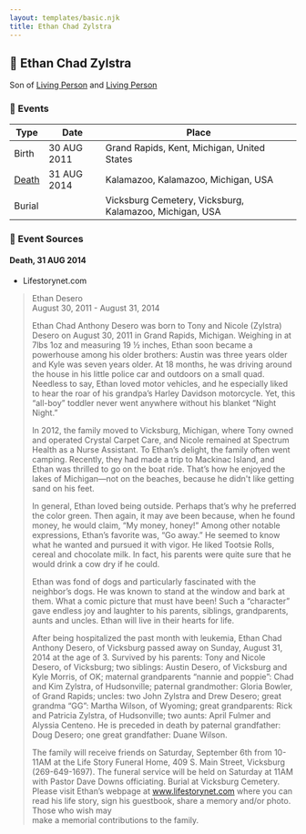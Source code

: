 ```yaml
---
layout: templates/basic.njk
title: Ethan Chad Zylstra
---
```

## 🔵 Ethan Chad Zylstra

Son of [Living Person](/people/5/59787254) and [Living Person](/people/1/11240493)

### 📆 Events

Type | Date | Place
------ | ------ | ------
Birth | 30 AUG 2011 | Grand Rapids, Kent, Michigan, United States
[Death](#event-10b43764-c20f-4eeb-8d75-a52ef2966a7e) | 31 AUG 2014 | Kalamazoo, Kalamazoo, Michigan, USA
Burial |  | Vicksburg Cemetery, Vicksburg, Kalamazoo, Michigan, USA

### 📰 Event Sources

#### <a id="event-10b43764-c20f-4eeb-8d75-a52ef2966a7e"></a> Death, 31 AUG 2014
* Lifestorynet.com
>   
  > Ethan Desero  
  > August 30, 2011 - August 31, 2014  
  >   
  > Ethan Chad Anthony Desero was born to Tony and Nicole (Zylstra) Desero on August 30, 2011 in Grand Rapids, Michigan. Weighing in at 7lbs 1oz and measuring 19 ½ inches, Ethan soon became a powerhouse among his older brothers: Austin was three years older and Kyle was seven years older. At 18 months, he was driving around the house in his little police car and outdoors on a small quad. Needless to say, Ethan loved motor vehicles, and he especially liked to hear the roar of his grandpa’s Harley Davidson motorcycle. Yet, this “all-boy” toddler never went anywhere without his blanket “Night Night.”  
  >   
  > In 2012, the family moved to Vicksburg, Michigan, where Tony owned and  operated Crystal Carpet Care, and Nicole remained at Spectrum Health as a Nurse Assistant. To Ethan’s delight, the family often went camping. Recently, they had made a trip to Mackinac Island, and Ethan was thrilled to go on the boat ride. That’s how he enjoyed the lakes of Michigan—not on the beaches, because he didn't like getting sand on his feet.  
  >   
  > In general, Ethan loved being outside. Perhaps that’s why he preferred the color green. Then again, it may ave been because, when he found money, he would claim, “My money, honey!” Among other notable expressions, Ethan’s favorite was, “Go away.” He seemed to know what he wanted and pursued it with vigor. He liked Tootsie Rolls, cereal and chocolate milk. In fact, his parents were quite sure that he would drink a cow dry if he could.   
  >   
  > Ethan was fond of dogs and particularly fascinated with the neighbor’s dogs. He was known to stand at the window and bark at them. What a comic picture that must have been! Such a “character” gave endless joy and laughter to his parents, siblings, grandparents, aunts and uncles. Ethan will live in their hearts for life.  
  >   
  > After being hospitalized the past month with leukemia, Ethan Chad Anthony Desero, of Vicksburg passed away on Sunday, August 31, 2014 at the age of 3. Survived by his parents: Tony and Nicole Desero, of Vicksburg; two siblings: Austin Desero, of Vicksburg and Kyle Morris, of OK; maternal grandparents “nannie and poppie”: Chad and Kim Zylstra, of Hudsonville; paternal grandmother: Gloria Bowler, of Grand Rapids; uncles: two John Zylstra and Drew Desero; great grandma “GG”: Martha Wilson, of Wyoming; great grandparents: Rick and Patricia Zylstra, of Hudsonville; two aunts: April Fulmer and Alyssia Centeno. He is preceded in death by paternal grandfather: Doug Desero; one great grandfather: Duane Wilson.  
  >   
  > The family will receive friends on Saturday, September 6th from 10-11AM at the Life Story Funeral Home, 409 S. Main Street, Vicksburg (269-649-1697). The funeral service will be held on Saturday at 11AM with Pastor Dave Downs officiating. Burial at Vicksburg Cemetery. Please visit Ethan’s webpage at www.lifestorynet.com where you can read his life story, sign his guestbook, share a memory and/or photo. Those who wish may  
  > make a memorial contributions to the family.

